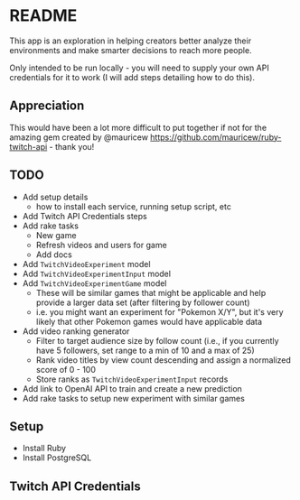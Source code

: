 # README

This app is an exploration in helping creators better analyze their environments and make smarter decisions to reach more people.

Only intended to be run locally - you will need to supply your own API credentials for it to work (I will add steps detailing how to do this).

## Appreciation

This would have been a lot more difficult to put together if not for the amazing gem created by @mauricew https://github.com/mauricew/ruby-twitch-api - thank you!

## TODO

* Add setup details
  * how to install each service, running setup script, etc
* Add Twitch API Credentials steps
* Add rake tasks
  * New game
  * Refresh videos and users for game
  * Add docs
* Add `TwitchVideoExperiment` model
* Add `TwitchVideoExperimentInput` model
* Add `TwitchVideoExperimentGame` model
  * These will be similar games that might be applicable and help provide a larger data set (after filtering by follower count)
  * i.e. you might want an experiment for "Pokemon X/Y", but it's very likely that other Pokemon games would have applicable data
* Add video ranking generator
  * Filter to target audience size by follow count (i.e., if you currently have 5 followers, set range to a min of 10 and a max of 25)
  * Rank video titles by view count descending and assign a normalized score of 0 - 100
  * Store ranks as `TwitchVideoExperimentInput` records
* Add link to OpenAI API to train and create a new prediction
* Add rake tasks to setup new experiment with similar games

## Setup

* Install Ruby
* Install PostgreSQL

## Twitch API Credentials

